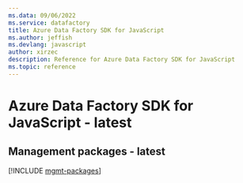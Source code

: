 ```yaml
---
ms.data: 09/06/2022
ms.service: datafactory
title: Azure Data Factory SDK for JavaScript
ms.author: jeffish
ms.devlang: javascript
author: xirzec
description: Reference for Azure Data Factory SDK for JavaScript
ms.topic: reference
---
```

# Azure Data Factory SDK for JavaScript - latest

## Management packages - latest
[!INCLUDE [mgmt-packages](data-factory-mgmt-index.md)]